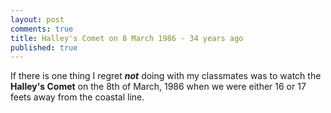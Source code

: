 ```yaml
---
layout: post
comments: true
title: Halley's Comet on 8 March 1986 - 34 years ago
published: true
---
```

If there is one thing I regret **_not_** doing with my classmates was to watch the **Halley's Comet** on the 8th of March, 1986 when we were either 16 or 17 feets away from the coastal line.
